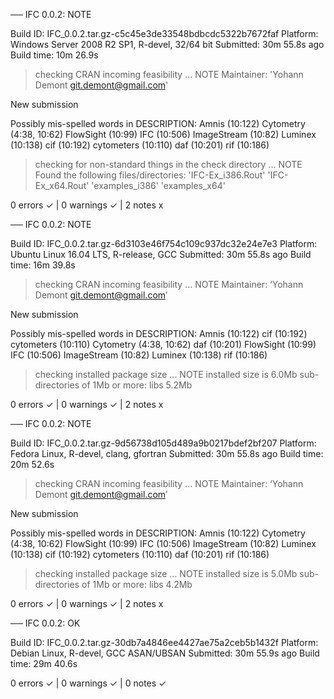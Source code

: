 ── IFC 0.0.2: NOTE

  Build ID:   IFC_0.0.2.tar.gz-c5c45e3de33548bdbcdc5322b7672faf
  Platform:   Windows Server 2008 R2 SP1, R-devel, 32/64 bit
  Submitted:  30m 55.8s ago
  Build time: 10m 26.9s

> checking CRAN incoming feasibility ... NOTE
  Maintainer: 'Yohann Demont <git.demont@gmail.com>'
  
  New submission
  
  Possibly mis-spelled words in DESCRIPTION:
    Amnis (10:122)
    Cytometry (4:38, 10:62)
    FlowSight (10:99)
    IFC (10:506)
    ImageStream (10:82)
    Luminex (10:138)
    cif (10:192)
    cytometers (10:110)
    daf (10:201)
    rif (10:186)

> checking for non-standard things in the check directory ... NOTE
  Found the following files/directories:
    'IFC-Ex_i386.Rout' 'IFC-Ex_x64.Rout' 'examples_i386' 'examples_x64'

0 errors ✓ | 0 warnings ✓ | 2 notes x

── IFC 0.0.2: NOTE

  Build ID:   IFC_0.0.2.tar.gz-6d3103e46f754c109c937dc32e24e7e3
  Platform:   Ubuntu Linux 16.04 LTS, R-release, GCC
  Submitted:  30m 55.8s ago
  Build time: 16m 39.8s

> checking CRAN incoming feasibility ... NOTE
  Maintainer: ‘Yohann Demont <git.demont@gmail.com>’
  
  New submission
  
  Possibly mis-spelled words in DESCRIPTION:
    Amnis (10:122)
    cif (10:192)
    cytometers (10:110)
    Cytometry (4:38, 10:62)
    daf (10:201)
    FlowSight (10:99)
    IFC (10:506)
    ImageStream (10:82)
    Luminex (10:138)
    rif (10:186)

> checking installed package size ... NOTE
    installed size is  6.0Mb
    sub-directories of 1Mb or more:
      libs   5.2Mb

0 errors ✓ | 0 warnings ✓ | 2 notes x

── IFC 0.0.2: NOTE

  Build ID:   IFC_0.0.2.tar.gz-9d56738d105d489a9b0217bdef2bf207
  Platform:   Fedora Linux, R-devel, clang, gfortran
  Submitted:  30m 55.8s ago
  Build time: 20m 52.6s

> checking CRAN incoming feasibility ... NOTE
  Maintainer: ‘Yohann Demont <git.demont@gmail.com>’
  
  New submission
  
  Possibly mis-spelled words in DESCRIPTION:
    Amnis (10:122)
    Cytometry (4:38, 10:62)
    FlowSight (10:99)
    IFC (10:506)
    ImageStream (10:82)
    Luminex (10:138)
    cif (10:192)
    cytometers (10:110)
    daf (10:201)
    rif (10:186)

> checking installed package size ... NOTE
    installed size is  5.0Mb
    sub-directories of 1Mb or more:
      libs   4.2Mb

0 errors ✓ | 0 warnings ✓ | 2 notes x

── IFC 0.0.2: OK

  Build ID:   IFC_0.0.2.tar.gz-30db7a4846ee4427ae75a2ceb5b1432f
  Platform:   Debian Linux, R-devel, GCC ASAN/UBSAN
  Submitted:  30m 55.9s ago
  Build time: 29m 40.6s

0 errors ✓ | 0 warnings ✓ | 0 notes ✓